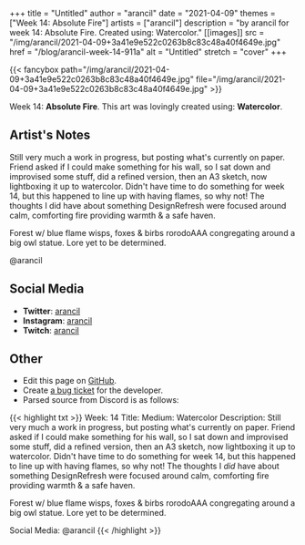 +++
title =       "Untitled"
author =      "arancil"
date =        "2021-04-09"
themes =      ["Week 14: Absolute Fire"]
artists =     ["arancil"]
description = "by arancil for week 14: Absolute Fire. Created using: Watercolor."
[[images]]
              src = "/img/arancil/2021-04-09+3a41e9e522c0263b8c83c48a40f4649e.jpg"
              href = "/blog/arancil-week-14-911a"
              alt = "Untitled"
              stretch = "cover"
+++


{{< fancybox path="/img/arancil/2021-04-09+3a41e9e522c0263b8c83c48a40f4649e.jpg" file="/img/arancil/2021-04-09+3a41e9e522c0263b8c83c48a40f4649e.jpg" >}}


Week 14: **Absolute Fire**. This art was lovingly created using: **Watercolor**.

## Artist's Notes

Still very much a work in progress, but posting what's currently on paper. Friend asked if I could make something for his wall, so I sat down and improvised some stuff, did a refined version, then an A3 sketch, now lightboxing it up to watercolor. Didn't have time to do something for week 14, but this happened to line up with having flames, so why not! The thoughts I did have about something DesignRefresh were focused around calm, comforting fire providing warmth & a safe haven. 

Forest w/ blue flame wisps, foxes & birbs rorodoAAA congregating around a big owl statue. Lore yet to be determined. 

@arancil

## Social Media

- **Twitter**: <a href='https://twitter.com/arancil' target='_blank'>arancil</a>
- **Instagram**: <a href='https://instagram.com/arancil' target='_blank'>arancil</a>
- **Twitch**: <a href='https://twitch.tv/arancil' target='_blank'>arancil</a>


## Other

- Edit this page on [GitHub](https://github.com/teaminkling/web-refresh/edit/main/blog/content/blog/arancil-week-14-911a.md).
- Create [a bug ticket](https://github.com/teaminkling/web-refresh/issues/new?assignees=&labels=bug&template=problem-report.md&title=) for the developer.
- Parsed source from Discord is as follows:

{{< highlight txt >}}
Week: 14
Title: 
Medium: Watercolor
Description: Still very much a work in progress, but posting what's currently on paper. Friend asked if I could make something for his wall, so I sat down and improvised some stuff, did a refined version, then an A3 sketch, now lightboxing it up to watercolor. Didn't have time to do something for week 14, but this happened to line up with having flames, so why not! The thoughts I _did_ have about something DesignRefresh were focused around calm, comforting fire providing warmth & a safe haven. 

Forest w/ blue flame wisps, foxes & birbs rorodoAAA congregating around a big owl statue. Lore yet to be determined. 

Social Media: @arancil
{{< /highlight >}}
